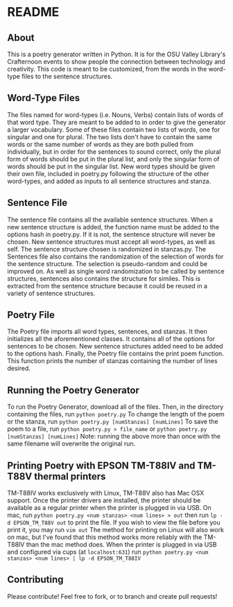 README
======

About
------
  This is a poetry generator written in Python. It is for the OSU Valley
Library's Crafternoon events to show people the connection between technology
and creativity. This code is meant to be customized, from the words in the
word-type files to the sentence structures.

Word-Type Files
---------------
  The files named for word-types (i.e. Nouns, Verbs) contain lists of words of
that word type. They are meant to be added to in order to give the generator a
larger vocabulary. Some of these files contain two lists of words, one for
singular and one for plural. The two lists don't have to contain the same words
or the same number of words as they are both pulled from individually, but in
order for the sentences to sound correct, only the plural form of words should
be put in the plural list, and only the singular form of words should be put in
the singular list. New word types should be given their own file, included in
poetry.py following the structure of the other word-types, and added as inputs
to all sentence structures and stanza.

Sentence File
-------------
  The sentence file contains all the available sentence structures. When a new
sentence structure is added, the function name must be added to the options hash
in poetry.py. If it is not, the sentence structure will never be chosen. New
sentence structures must accept all word-types, as well as self.
  The sentence structure chosen is randomized in stanzas.py.
  The Sentences file also contains the randomization of the selection of words
for the sentence structure. The selection is pseudo-random and could be improved
on. As well as single word randomization to be called by sentence structures,
sentences also contains the structure for similes. This is extracted from the
sentence structure because it could be reused in a variety of sentence
structures.

Poetry File
-----------
  The Poetry file imports all word types, sentences, and stanzas. It then
initializes all the aforementioned classes. It contains all of the options for
sentences to be chosen. New sentence structures added need to be added to the
options hash. Finally, the Poetry file contains the print poem function. This
function prints the number of stanzas containing the number of lines desired.

Running the Poetry Generator
----------------------------
  To run the Poetry Generator, download all of the files. Then, in the directory
containing the files, run `python poetry.py`
  To change the length of the poem or the stanza, run `python poetry.py
[numStanzas] [numLines]`
  To save the poem to a file, run `python poetry.py > file_name` or `python
poetry.py [numStanzas] [numLines]`
  Note: running the above more than once with the same filename will overwrite
the original run.

Printing Poetry with EPSON TM-T88IV and TM-T88V thermal printers
----------------------------------------------------------------
  TM-T88IV works exclusively with Linux, TM-T88V also has Mac OSX support.
  Once the printer drivers are installed, the printer should be available as a
regular printer when the printer is plugged in via USB.
  On mac, run `python poetry.py <num stanzas> <num lines> > out` then run `lp -d
EPSON_TM_T88V out` to print the file. If you wish to view the file before you
print it, you may run `vim out`
  The method for printing on Linux will also work on mac, but I've found that
this method works more reliably with the TM-T88IV than the mac method does. When
the printer is plugged in via USB and configured via cups (at `localhost:631`)
run `python poetry.py <num stanzas> <num lines> | lp -d EPSON_TM_T88IV`

Contributing
-------------
  Please contribute!
  Feel free to fork, or to branch and create pull requests!
